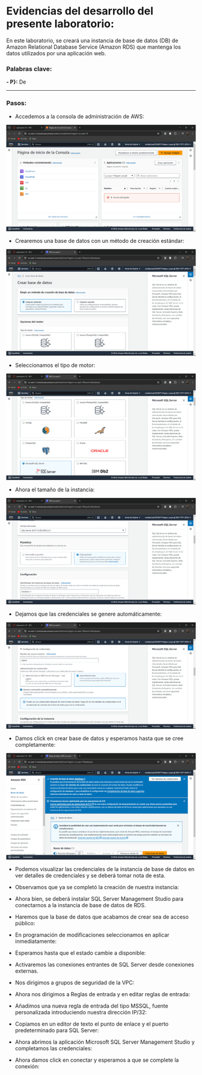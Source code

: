 # Evidencias del desarrollo del presente laboratorio:

En este laboratorio, se creará una instancia de base de datos (DB) de Amazon Relational Database Service (Amazon RDS) que mantenga los datos utilizados por una aplicación web.

### **Palabras clave:**

**- P}:** De

---
### **Pasos:**
+ Accedemos a la consola de administración de AWS:

![alt text](image.png)

+ Crearemos una base de datos con un método de creación estándar:

![alt text](image-1.png)

+ Seleccionamos el tipo de motor:

![alt text](image-2.png)

+ Ahora el tamaño de la instancia:

![alt text](image-3.png)

+ Dejamos que las credenciales se genere automáticamente:

![alt text](image-4.png)

+ Damos click en crear base de datos y esperamos hasta que se cree completamente:

![alt text](image-5.png)

+ Podemos visualizar las credenciales de la instancia de base de datos en ver detalles de credenciales y se deberá tomar nota de esta.
+ Observamos que ya se completó la creación de nuestra instancia:



+ Ahora bien, se deberá instalar SQL Server Management Studio para conectarnos a la instancia de base de datos de RDS.



+ Haremos que la base de datos que acabamos de crear sea de acceso público:



+ En programación de modificaciones seleccionamos en aplicar inmediatamente:



+ Esperamos hasta que el estado cambie a disponible:



+ Activaremos las conexiones entrantes de SQL Server desde conexiones externas.

+ Nos dirigimos a grupos de seguridad de la VPC:



+ Ahora nos dirigimos a Reglas de entrada y en editar reglas de entrada:



+ Añadimos una nueva regla de entrada del tipo MSSQL, fuente personalizada introduciendo nuestra dirección IP/32:



+ Copiamos en un editor de texto el punto de enlace y el puerto predeterminado para SQL Server:



+ Ahora abrimos la aplicación Microsoft SQL Server Management Studio y completamos las credenciales:



+ Ahora damos click en conectar y esperamos a que se complete la conexión:





